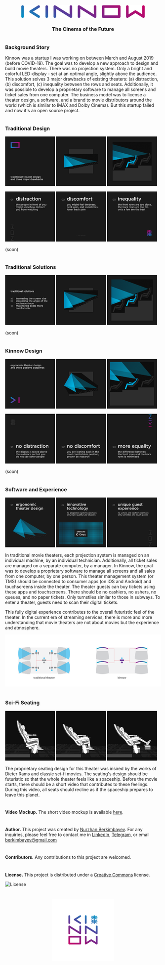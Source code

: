 ###
###
<p align="center">
  <img src="https://github.com/berkimbayev/kinnow/blob/main/assets/wordmark.png" alt="Logotype" width="400px"/>
  <h3 align="center">The Cinema of the Future</h3>
</p>

#
### Background Story
Kinnow was a startup I was working on between March and August 2019 (before COVID-19). The goal was to develop a new approach to design and build movie theaters. There was no projection system. Only a bright and colorful LED-display - set at an optimal angle, slightly above the audience. This solution solves 3 major drawbacks of existing theaters: (a) distraction, (b) discomfort, (c) inequality between the rows and seats. Additionally, it was possible to develop a proprietary software to manage all screens and ticket sales from one computer. The business model was to license a theater design, a software, and a brand to movie distributors around the world (which is similar to IMAX and Dolby Cinema). But this startup failed and now it's an open source project.

#
### Traditional Design
<p>
  <img src="https://github.com/berkimbayev/kinnow/blob/main/assets/06.png" alt="Software" width="32%"/>
  <img src="https://github.com/berkimbayev/kinnow/blob/main/assets/05.png" alt="Software" width="32%"/>
  <img src="https://github.com/berkimbayev/kinnow/blob/main/assets/04.png" alt="Software" width="32%"/>
</p>
<p>
  <img src="https://github.com/berkimbayev/kinnow/blob/main/assets/03.png" alt="Software" width="32%"/>
  <img src="https://github.com/berkimbayev/kinnow/blob/main/assets/02.png" alt="Software" width="32%"/>
  <img src="https://github.com/berkimbayev/kinnow/blob/main/assets/01.png" alt="Software" width="32%"/>
</p>

(soon)


#
### Traditional Solutions
<p>
  <img src="https://github.com/berkimbayev/kinnow/blob/main/assets/09.png" alt="Software" width="32%"/>
  <img src="https://github.com/berkimbayev/kinnow/blob/main/assets/08.png" alt="Software" width="32%"/>
  <img src="https://github.com/berkimbayev/kinnow/blob/main/assets/07.png" alt="Software" width="32%"/>
</p>

(soon)


#
### Kinnow Design
<p>
  <img src="https://github.com/berkimbayev/kinnow/blob/main/assets/12.png" alt="Software" width="32%"/>
  <img src="https://github.com/berkimbayev/kinnow/blob/main/assets/11.png" alt="Software" width="32%"/>
  <img src="https://github.com/berkimbayev/kinnow/blob/main/assets/10.png" alt="Software" width="32%"/>
</p>
<p>
  <img src="https://github.com/berkimbayev/kinnow/blob/main/assets/15.png" alt="Software" width="32%"/>
  <img src="https://github.com/berkimbayev/kinnow/blob/main/assets/14.png" alt="Software" width="32%"/>
  <img src="https://github.com/berkimbayev/kinnow/blob/main/assets/13.png" alt="Software" width="32%"/>
</p>

(soon)


#
### Software and Experience
<p>
  <img src="https://github.com/berkimbayev/kinnow/blob/main/assets/20.png" alt="Software" width="32%"/>
  <img src="https://github.com/berkimbayev/kinnow/blob/main/assets/18.png" alt="Software" width="32%"/>
  <img src="https://github.com/berkimbayev/kinnow/blob/main/assets/16.png" alt="Software" width="32%"/>
</p>

In traditional movie theaters, each projection system is managed on an individual machine, by an individual technician. Additionally, all ticket sales are managed on a separate computer, by a manager. In Kinnow, the goal was to develop a proprietary software to manage all screens and all sales from one computer, by one person. This theater management system (or TMS) should be connected to consumer apps (on iOS and Android) and touchscreens inside the theater. The theater guests can buy tickets using these apps and touchscreens. There should be no cashiers, no ushers, no queues, and no paper tickets. Only turnstiles similar to those in subways. To enter a theater, guests need to scan their digital tickets.

This fully digital experience contributes to the overall futuristic feel of the theater. In the current era of streaming services, there is more and more understanding that movie theaters are not about movies but the experience and atmosphere. 

<p align="center">
  <img src="https://github.com/berkimbayev/kinnow/blob/main/assets/software.png" alt="Software"/>
</p>

#
### Sci-Fi Seating
<p>
  <img src="https://github.com/berkimbayev/kinnow/blob/main/assets/seating-01.jpg" alt="Seating" width="32%"/>
  <img src="https://github.com/berkimbayev/kinnow/blob/main/assets/seating-02.jpg" alt="Seating" width="32%"/>
  <img src="https://github.com/berkimbayev/kinnow/blob/main/assets/seating-03.jpg" alt="Seating" width="32%"/>
</p>

The proprietary seating design for this theater was insired by the works of Dieter Rams and classic sci-fi movies. The seating's design should be futuristic so that the whole theater feels like a spaceship. Before the movie starts, there should be a short video that contributes to these feelings. During this video, all seats should recline as if the spaceship prepares to leave this planet.

#
**Video Mockup.** The short video mockup is available [here](https://youtu.be/LT72UCeYAf8).

#
**Author.** This project was created by [Nurzhan Berkimbayev](https://github.com/berkimbayev/). For any inquiries, please feel free to contact me in [LinkedIn](https://www.linkedin.com/in/berkimbayev/), [Telegram](https://t.me/nurzhanberkimbayev/), or email berkimbayev@gmail.com

#
**Contributors.** Any contributions to this project are welcomed.

#
**License.** This project is distributed under a [Creative Commons](https://creativecommons.org/share-your-work/public-domain/) license.

<p>
  <img src="https://i.creativecommons.org/p/zero/1.0/88x31.png" alt="License" width="100px">
</p>

#
<p align="center">
  <img src="https://github.com/berkimbayev/kinnow/blob/main/assets/brandmark.png" alt="Logotype" width="200px"/>
</p>
